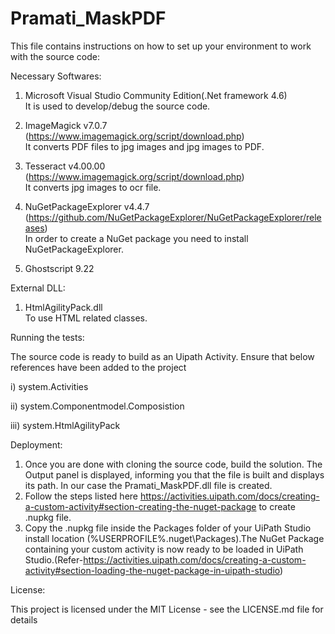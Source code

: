# Pramati_MaskPDF
This file contains instructions on how to set up your environment to work with the source code:

Necessary Softwares:

1. Microsoft Visual Studio Community Edition(.Net framework 4.6)
</br>It is used to develop/debug the source code. 

2. ImageMagick v7.0.7 (https://www.imagemagick.org/script/download.php)
</br>It converts PDF files to jpg images and jpg images to PDF.

3. Tesseract v4.00.00 (https://www.imagemagick.org/script/download.php)
</br>It converts jpg images to ocr file.

4. NuGetPackageExplorer v4.4.7 (https://github.com/NuGetPackageExplorer/NuGetPackageExplorer/releases)
</br>In order to create a NuGet package you need to install NuGetPackageExplorer. 

5. Ghostscript 9.22

External DLL:
1. HtmlAgilityPack.dll
</br>To use HTML related classes.


Running the tests:

The source code is ready to build as an Uipath Activity. Ensure that below references have been added to the project

  i)   system.Activities
  
 ii)   system.Componentmodel.Composistion
 
iii)   system.HtmlAgilityPack


Deployment:

1. Once you are done with cloning the source code, build the solution. The Output panel is displayed, informing you that the file is built and displays its path. In our case the Pramati_MaskPDF.dll file is created.<br/> 
2. Follow the steps listed here https://activities.uipath.com/docs/creating-a-custom-activity#section-creating-the-nuget-package to create .nupkg file.<br/>
3. Copy the .nupkg file inside the Packages folder of your UiPath Studio install location (%USERPROFILE%\.nuget\Packages).The NuGet Package containing your custom activity is now ready to be loaded in UiPath Studio.(Refer-https://activities.uipath.com/docs/creating-a-custom-activity#section-loading-the-nuget-package-in-uipath-studio)


License:

This project is licensed under the MIT License - see the LICENSE.md file for details
